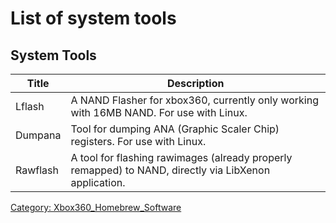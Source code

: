 # List of system tools

## System Tools

| Title        | Description                                                                                       |
| ------------ | ------------------------------------------------------------------------------------------------- |
| Lflash   | A NAND Flasher for xbox360, currently only working with 16MB NAND. For use with Linux.                |
| Dumpana  | Tool for dumping ANA (Graphic Scaler Chip) registers. For use with Linux.                             |
| Rawflash | A tool for flashing rawimages (already properly remapped) to NAND, directly via LibXenon application. |

[Category: Xbox360_Homebrew_Software](../Category_Xbox360_Homebrew_Software)

